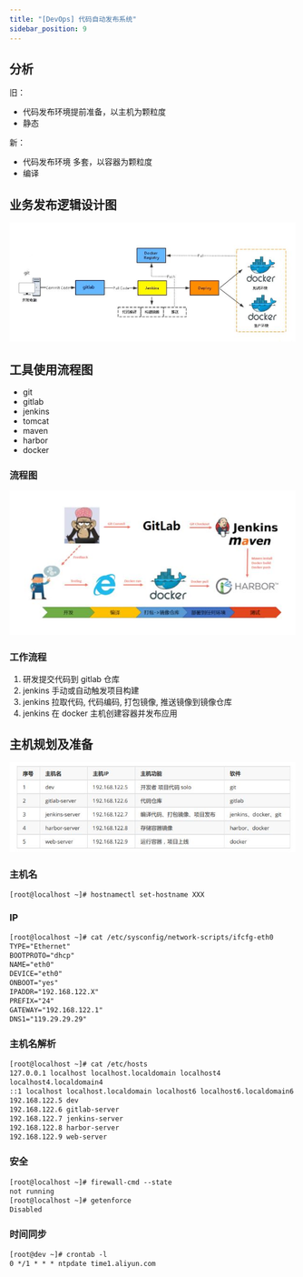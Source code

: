 ```yaml
---
title: "[DevOps] 代码自动发布系统"
sidebar_position: 9
---
```


## 分析

旧：

- 代码发布环境提前准备，以主机为颗粒度
- 静态

新：

- 代码发布环境 多套，以容器为颗粒度
- 编译

## 业务发布逻辑设计图

![design](assets/design.JPG)

## 工具使用流程图

- git
- gitlab
- jenkins
- tomcat
- maven
- harbor
- docker

### 流程图

![flow](assets/flow.JPG)

### 工作流程

1. 研发提交代码到 gitlab 仓库
2. jenkins 手动或自动触发项目构建
3. jenkins 拉取代码, 代码编码, 打包镜像, 推送镜像到镜像仓库
4. jenkins 在 docker 主机创建容器并发布应用

## 主机规划及准备

![table](assets/table.JPG)

### 主机名

```shell
[root@localhost ~]# hostnamectl set-hostname XXX
```

### IP

```shell
[root@localhost ~]# cat /etc/sysconfig/network-scripts/ifcfg-eth0
TYPE="Ethernet"
BOOTPROTO="dhcp"
NAME="eth0"
DEVICE="eth0"
ONBOOT="yes"
IPADDR="192.168.122.X"
PREFIX="24"
GATEWAY="192.168.122.1"
DNS1="119.29.29.29"
```

### 主机名解析

```shell
[root@localhost ~]# cat /etc/hosts
127.0.0.1 localhost localhost.localdomain localhost4 localhost4.localdomain4
::1 localhost localhost.localdomain localhost6 localhost6.localdomain6
192.168.122.5 dev
192.168.122.6 gitlab-server
192.168.122.7 jenkins-server
192.168.122.8 harbor-server
192.168.122.9 web-server
```

### 安全

```shell
[root@localhost ~]# firewall-cmd --state
not running
[root@localhost ~]# getenforce
Disabled
```

### 时间同步

```shell
[root@dev ~]# crontab -l
0 */1 * * * ntpdate time1.aliyun.com
```
